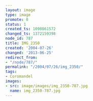 ```yaml
---
layout: image
type: image
promote: 0
status: 1
created_ts: 1090861572
changed_ts: 1372159398
node_id: 787
title: IMG_2350
created: '2004-07-26'
changed: '2013-06-25'
redirect_from:
- "/node/787/"
permalink: "/2004/07/26/img_2350/"
tags:
- Coromandel
images:
- src: image/images/img_2350-787.jpg
  name: img_2350-787.jpg
---
```


